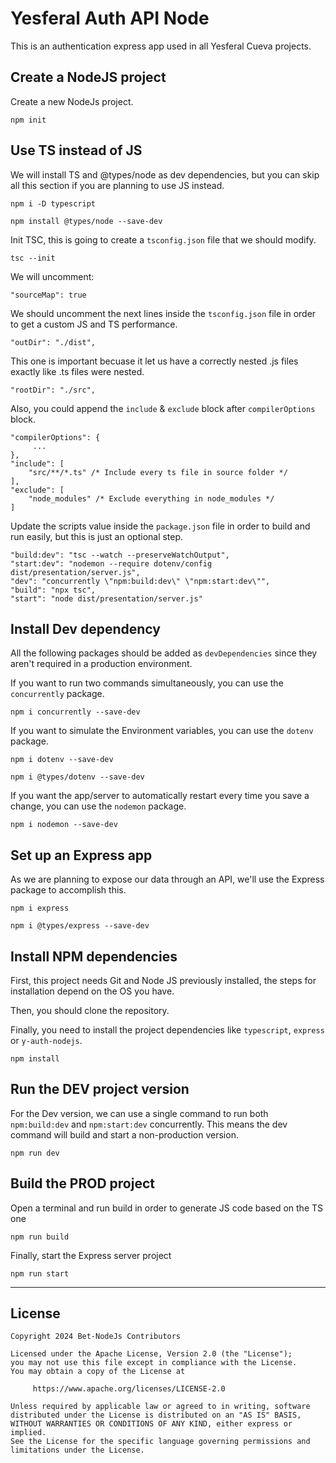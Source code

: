 # Yesferal Auth API Node

This is an authentication express app used in all Yesferal Cueva projects.

## Create a NodeJS project
Create a new NodeJs project.
```
npm init
```

## Use TS instead of JS
We will install TS and @types/node as dev dependencies, but you can skip all this section if you are planning to use JS instead.
```
npm i -D typescript
```
```
npm install @types/node --save-dev 
```

Init TSC, this is going to create a `tsconfig.json` file that we should modify.
```
tsc --init 
```

We will uncomment:

```
"sourceMap": true
```

We should uncomment the next lines inside the `tsconfig.json` file in order to get a custom JS and TS performance.
```
"outDir": "./dist",
```

This one is important becuase it let us have a correctly nested .js files exactly like .ts files were nested.
```
"rootDir": "./src",
```

Also, you could append the `include` & `exclude` block after `compilerOptions` block.
```
"compilerOptions": {
     ...
},
"include": [
    "src/**/*.ts" /* Include every ts file in source folder */
],
"exclude": [
    "node_modules" /* Exclude everything in node_modules */
]
```

Update the scripts value inside the `package.json` file in order to build and run easily, but this is just an optional step.
```
"build:dev": "tsc --watch --preserveWatchOutput",
"start:dev": "nodemon --require dotenv/config dist/presentation/server.js",
"dev": "concurrently \"npm:build:dev\" \"npm:start:dev\"",
"build": "npx tsc",
"start": "node dist/presentation/server.js"
```

## Install Dev dependency
All the following packages should be added as `devDependencies` since they aren't required in a production environment.


If you want to run two commands simultaneously, you can use the `concurrently` package.
```
npm i concurrently --save-dev
```
If you want to simulate the Environment variables, you can use the `dotenv` package.
```
npm i dotenv --save-dev
```
```
npm i @types/dotenv --save-dev
```
If you want the app/server to automatically restart every time you save a change, you can use the `nodemon` package.
```
npm i nodemon --save-dev
```

## Set up an Express app
As we are planning to expose our data through an API, we'll use the Express package to accomplish this.

```
npm i express
```
```
npm i @types/express --save-dev
```

## Install NPM dependencies
First, this project needs Git and Node JS previously installed, the steps for installation depend on the OS you have.

Then, you should clone the repository.

Finally, you need to install the project dependencies like `typescript`, `express` or `y-auth-nodejs`.
```
npm install
``` 

## Run the DEV project version
For the Dev version, we can use a single command to run both `npm:build:dev` and `npm:start:dev` concurrently. This means the dev command will build and start a non-production version.

```
npm run dev 
```

## Build the PROD project
Open a terminal and run build in order to generate JS code based on the TS one
```
npm run build
```
Finally, start the Express server project
```
npm run start
```

---
## License
```
Copyright 2024 Bet-NodeJs Contributors

Licensed under the Apache License, Version 2.0 (the "License");
you may not use this file except in compliance with the License.
You may obtain a copy of the License at

     https://www.apache.org/licenses/LICENSE-2.0

Unless required by applicable law or agreed to in writing, software
distributed under the License is distributed on an "AS IS" BASIS,
WITHOUT WARRANTIES OR CONDITIONS OF ANY KIND, either express or implied.
See the License for the specific language governing permissions and
limitations under the License.
```